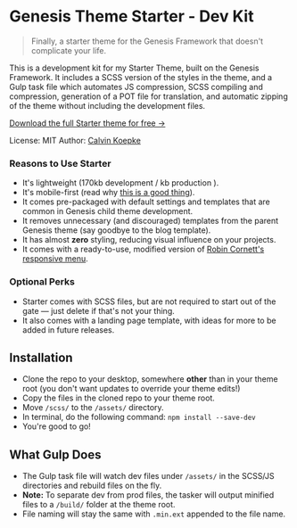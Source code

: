 # Genesis Theme Starter - Dev Kit
>Finally, a starter theme for the Genesis Framework that doesn't complicate your life.

This is a development kit for my Starter Theme, built on the Genesis Framework. It includes a SCSS version of the styles in the theme, and a Gulp task file
which automates JS compression, SCSS compiling and compression, generation of a POT file for translation, and automatic zipping of the theme without including
the development files.

<a href="https://calvinkoepke.com/genesis-starter-theme/">Download the full Starter theme for free &rarr;</a>

License: MIT
Author: <a href="https://twitter.com/cjkoepke">Calvin Koepke</a>

### Reasons to Use Starter

- It's lightweight (170kb development / kb production ).
- It's mobile-first (read why <a href="https://calvinkoepke.com/mobile-first">this is a good thing</a>).
- It comes pre-packaged with default settings and templates that are common in Genesis child theme development.
- It removes unnecessary (and discouraged) templates from the parent Genesis theme (say goodbye to the blog template).
- It has almost **zero** styling, reducing visual influence on your projects.
- It comes with a ready-to-use, modified version of <a href="http://robincornett.com/genesis-responsive-menu/">Robin Cornett's responsive menu</a>.

### Optional Perks

- Starter comes with SCSS files, but are not required to start out of the gate — just delete if that's not your thing.
- It also comes with a landing page template, with ideas for more to be added in future releases.

## Installation
- Clone the repo to your desktop, somewhere **other** than in your theme root (you don't want updates to override your theme edits!)
- Copy the files in the cloned repo to your theme root.
- Move `/scss/` to the `/assets/` directory.
- In terminal, do the following command:
`npm install --save-dev`
- You're good to go!

## What Gulp Does
- The Gulp task file will watch dev files under `/assets/` in the SCSS/JS directories and rebuild files on the fly.
- **Note:** To separate dev from prod files, the tasker will output minified files to a `/build/` folder at the theme root.
- File naming will stay the same with `.min.ext` appended to the file name.